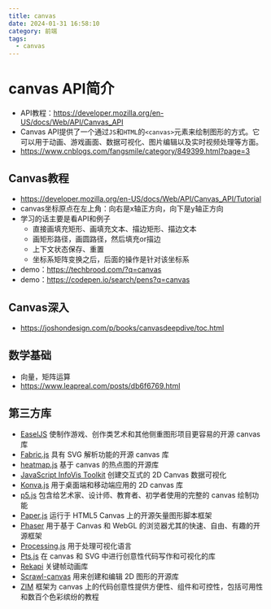 ```yaml
---
title: canvas
date: 2024-01-31 16:58:10
category: 前端
tags:
  - canvas
---
```

# canvas API简介
- API教程：https://developer.mozilla.org/en-US/docs/Web/API/Canvas_API
- Canvas API提供了一个通过`JS`和`HTML`的`<canvas>`元素来绘制图形的方式。它可以用于动画、游戏画面、数据可视化、图片编辑以及实时视频处理等方面。
- https://www.cnblogs.com/fangsmile/category/849399.html?page=3

## Canvas教程
- https://developer.mozilla.org/en-US/docs/Web/API/Canvas_API/Tutorial
- canvas坐标原点在左上角：向右是x轴正方向，向下是y轴正方向
- 学习的话主要是看API和例子
  - 直接画填充矩形、画填充文本、描边矩形、描边文本
  - 画矩形路径，画圆路径，然后填充or描边
  - 上下文状态保存、重置
  - 坐标系矩阵变换之后，后面的操作是针对该坐标系
- demo：https://techbrood.com/?q=canvas
- demo：https://codepen.io/search/pens?q=canvas


## Canvas深入
- https://joshondesign.com/p/books/canvasdeepdive/toc.html

## 数学基础
- 向量，矩阵运算
- https://www.leapreal.com/posts/db6f6769.html

## 第三方库
- [EaselJS](https://www.createjs.com/easeljs) 使制作游戏、创作类艺术和其他侧重图形项目更容易的开源 canvas 库
- [Fabric.js](http://fabricjs.com/) 具有 SVG 解析功能的开源 canvas 库
- [heatmap.js](https://www.patrick-wied.at/static/heatmapjs/) 基于 canvas 的热点图的开源库
- [JavaScript InfoVis Toolkit](https://thejit.org/) 创建交互式的 2D Canvas 数据可视化
- [Konva.js](https://konvajs.github.io/) 用于桌面端和移动端应用的 2D canvas 库
- [p5.js](https://p5js.org/) 包含给艺术家、设计师、教育者、初学者使用的完整的 canvas 绘制功能
- [Paper.js](http://paperjs.org/) 运行于 HTML5 Canvas 上的开源矢量图形脚本框架
- [Phaser](https://phaser.io/) 用于基于 Canvas 和 WebGL 的浏览器尤其的快速、自由、有趣的开源框架
- [Processing.js](https://processingjs.org/) 用于处理可视化语言
- [Pts.js](https://ptsjs.org/) 在 canvas 和 SVG 中进行创意性代码写作和可视化的库
- [Rekapi](https://github.com/jeremyckahn/rekapi) 关键帧动画库
- [Scrawl-canvas](https://scrawl.rikweb.org.uk/) 用来创建和编辑 2D 图形的开源库
- [ZIM](https://zimjs.com/) 框架为 canvas 上的代码创意性提供方便性、组件和可控性，包括可用性和数百个色彩缤纷的教程



